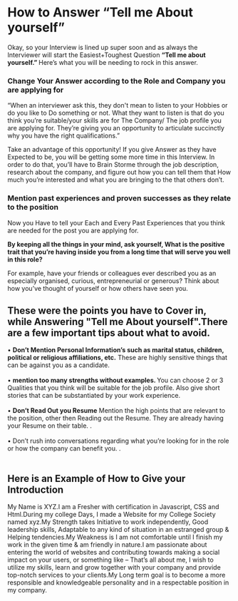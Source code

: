 <h1><strong> How to Answer “Tell me About yourself”</strong> </h1>
<p>Okay, so your Interview is lined up super soon and as always the Interviewer will start the Easiest+Toughest Question <strong> “Tell me about yourself.” </strong> Here’s what you will be needing to rock in this answer.</p>
<h3>Change Your Answer according to the Role and Company you are applying for </h3>
<p>“When an interviewer ask this, they don't mean to listen to your Hobbies or do you like to Do something or not. What they want to listen is that do you think you’re suitable/your skills are for The Company/ The job profile you are applying for. They’re giving you an opportunity to articulate succinctly why you have the right qualifications.”</p><p>Take an advantage of this opportunity! If you give Answer as they have Expected to be, you will be getting some more time in this Interview. In order to do that, you’ll have to Brain Storme through the job description, research about the company, and figure out how you can tell them that How much you’re interested and what you are bringing to the that others don’t.</p>
<h3><strong>Mention past experiences and proven successes as they relate to the position</strong></h3><p> Now you Have to tell your Each and Every Past Experiences that you think are needed for the post you are applying for. </p>
<strong>By keeping all the things in your mind, ask yourself, What is the positive trait that you’re having inside you from a long time that will serve you well in this role?</strong> <p>For example, have your friends or colleagues ever described you as an especially organised, curious, entrepreneurial or generous? Think about how you’ve thought of yourself or how others have seen you. </p>

<h2> These were the points you have to Cover in, while Answering "Tell me About yourself".There are a few important tips about what to avoid.</h2>
•	<strong>Don’t Mention Personal Information’s such as marital status, children, political or religious affiliations, etc.</strong> These are highly sensitive things that can be against you as a candidate.<br> </br>
•	<strong>mention too many strengths without examples. </strong> You can choose 2 or 3 Qualities that you think will be suitable for the job profile. Also give short stories that can be substantiated by your work experience.<br> </br>
•	<strong>Don’t Read Out you Resume</strong> Mention the high points that are relevant to the position, other then Reading out the Resume. They are already having your Resume on their table. .<br> </br>
•	Don’t rush into conversations regarding what you’re looking for in the role or how the company can benefit you. .<br> </br>

<h2> Here is an Example of How to Give your Introduction</h2>
<p> My Name is XYZ.I am a Fresher with certification in Javascript, CSS and Html.During my college Days, I made a Website for my College Society named xyz.My Strength takes Initiative to work independently, Good leadership skills, Adaptable to any kind of situation in an estranged group & Helping tendencies.My Weakness is I am not comfortable until I finish my work in the given time & am friendly in nature.I am passionate about entering the world of websites and contributing towards making a social impact on your users, or something like – That’s all about me, I wish to utilize my skills, learn and grow together with your company and provide top-notch services to your clients.My Long term goal is to become a more responsible and knowledgeable personality and in a respectable position in my company.</p>
